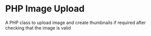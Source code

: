 # PHP Image Upload
A PHP class to upload image and create thumbnails if required after checking that the image is valid 
